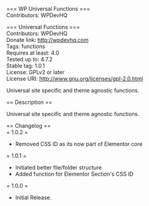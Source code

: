 === WP Universal Functions ===   
Contributors: WPDevHQ

=== Universal Functions ===   
Contributors: WPDevHQ   
Donate link: http://wpdevhq.com   
Tags: functions   
Requires at least: 4.0   
Tested up to: 4.7.2   
Stable tag: 1.0.1   
License: GPLv2 or later   
License URI: http://www.gnu.org/licenses/gpl-2.0.html   

Universal site specific and theme agnostic functions.   

== Description ==   

Universal site specific and theme agnostic functions.   

== Changelog ==    
= 1.0.2 =
* Removed CSS ID as its now part of Elementor core

= 1.0.1 =   
* Initiated better file/folder structure   
* Added function for Elementor Section's CSS ID   

= 1.0.0 =   
* Initial Release.   
